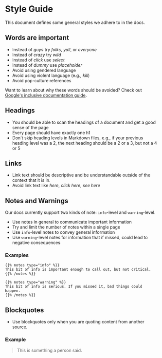 # Style Guide

This document defines some general styles we adhere to in the docs.

## Words are important

- Instead of _guys_ try _folks_, _yall_, or _everyone_
- Instead of _crazy_ try _wild_
- Instead of _click_ use _select_
- Instead of _dummy_ use _placeholder_
- Avoid using gendered language
- Avoid using violent language (e.g., _kill_)
- Avoid pop-culture references

Want to learn about why these words should be avoided?
Check out [Google's inclusive documentation guide](https://developers.google.com/style/inclusive-documentation).

## Headings

- You should be able to scan the headings of a document and get a good sense of the page
- Every page should have exactly one h1
- Don't skip heading levels in Markdown files, e.g., if your previous heading level was a 2, the next heading should be a 2 or a 3, but not a 4 or 5

## Links

- Link text should be descriptive and be understandable outside of the context that it is in.
- Avoid link text like _here_, _click here_, _see here_

## Notes and Warnings

Our docs currently support two kinds of note: `info`-level and `warning`-level.

- Use notes in general to communicate important information
- Try and limit the number of notes within a single page
- Use `info`-level notes to convey general information
- Use `warning`-level notes for information that if missed, could lead to negative consequences

### Examples

```
{{% notes type="info" %}}
This bit of info is important enough to call out, but not critical.
{{% /notes %}}

{{% notes type="warning" %}}
This bit of info is serious. If you missed it, bad things could happen.
{{% /notes %}}
```

## Blockquotes

- Use blockquotes only when you are quoting content from another source.

### Example

> This is something a person said.
